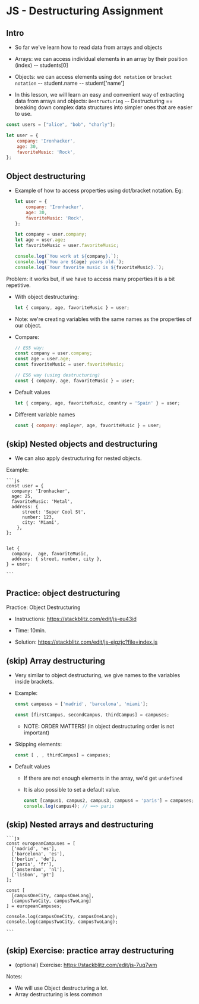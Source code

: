 # JS - Destructuring Assignment

<!--- 

- Status: ready

- Notes: 
  - focus on the most common use cases (basic object destructuring)
  - alternative variable names, default values, etc: just mention it
 
-->



## Intro

- So far we've learn how to read data from arrays and objects

- Arrays: we can access individual elements in an array by their position (index)
  -- students[0]

- Objects: we can access elements using `dot notation` or `bracket notation`
  -- student.name
  -- student['name']

- In this lesson, we will learn an easy and convenient way of extracting data from arrays and objects: `Destructuring`
  -- Destructuring == breaking down complex data structures into simpler ones that are easier to use.


```js
const users = ["alice", "bob", "charly"];

let user = {
    company: 'Ironhacker',
    age: 30,
    favoriteMusic: 'Rock',
};

```



## Object destructuring

- Example of how to access properties using dot/bracket notation. Eg:

    ```js
    let user = {
        company: 'Ironhacker',
        age: 30,
        favoriteMusic: 'Rock',
    };

    let company = user.company;
    let age = user.age;
    let favoriteMusic = user.favoriteMusic;

    console.log(`You work at ${company}.`);
    console.log(`You are ${age} years old.`);
    console.log(`Your favorite music is ${favoriteMusic}.`);

    ```

Problem: it works but, if we have to access many properties it is a bit repetitive.


- With object destructuring:
    ```js
    let { company, age, favoriteMusic } = user;
    ```

- Note: we're creating variables with the same names as the properties of our object.

- Compare:

    ```js
    // ES5 way:
    const company = user.company;
    const age = user.age;
    const favoriteMusic = user.favoriteMusic;

    // ES6 way (using destructuring)
    const { company, age, favoriteMusic } = user;

    ```


- Default values

    ```js
    let { company, age, favoriteMusic, country = 'Spain' } = user;
    ```

- Different variable names


    ```js
    const { company: employer, age, favoriteMusic } = user;
    ```




## (skip) Nested objects and destructuring

- We can also apply destructuring for nested objects.

Example:

    ```js
    const user = {
      company: 'Ironhacker',
      age: 25,
      favoriteMusic: 'Metal',
      address: {
          street: 'Super Cool St',
          number: 123,
          city: 'Miami',
        },
    };


    let {
      company,  age, favoriteMusic,
      address: { street, number, city },
    } = user;

    ```



## Practice: object destructuring

Practice: Object Destructuring
- Instructions: https://stackblitz.com/edit/js-eu43id
- Time: 10min.

- Solution: https://stackblitz.com/edit/js-eigzjc?file=index.js





## (skip) Array destructuring

- Very similar to object destructuring, we give names to the variables inside brackets.

- Example:

    ```js
    const campuses = ['madrid', 'barcelona', 'miami'];

    const [firstCampus, secondCampus, thirdCampus] = campuses;
    ```

  - NOTE: ORDER MATTERS! (in object destructuring order is not important)



- Skipping elements:
    ```js
    const [ , , thirdCampus] = campuses;
    ```


- Default values

  - If there are not enough elements in the array, we'd get `undefined`
  - It is also possible to set a default value.

    ```js
    const [campus1, campus2, campus3, campus4 = 'paris'] = campuses;
    console.log(campus4); // ==> paris
    ```



## (skip) Nested arrays and destructuring


    ```js
    const europeanCampuses = [
      ['madrid', 'es'],
      ['barcelona', 'es'],
      ['berlin', 'de'],
      ['paris', 'fr'],
      ['amsterdam', 'nl'],
      ['lisbon', 'pt']
    ];

    const [
      [campusOneCity, campusOneLang],
      [campusTwoCity, campusTwoLang]
    ] = europeanCampuses;

    console.log(campusOneCity, campusOneLang);
    console.log(campusTwoCity, campusTwoLang);

    ```


## (skip) Exercise: practice array destructuring

- (optional) Exercise:
https://stackblitz.com/edit/js-7uq7wm




Notes:
- We will use Object destructuring a lot.
- Array destructuring is less common



